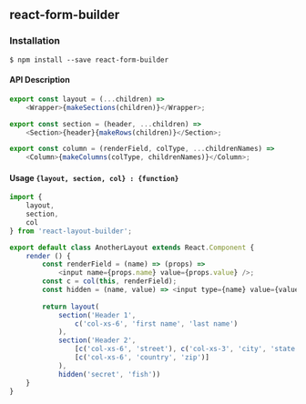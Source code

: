 ## react-form-builder

### Installation

`$ npm install --save react-form-builder` 

#### API Description

```javascript
export const layout = (...children) => 
	<Wrapper>{makeSections(children)}</Wrapper>;

export const section = (header, ...children) => 
	<Section>{header}{makeRows(children)}</Section>;

export const column = (renderField, colType, ...childrenNames) =>
	<Column>{makeColumns(colType, childrenNames)}</Column>;
```
#### Usage `{layout, section, col} : {function}`

```javascript
import {
	layout, 
	section, 
	col
} from 'react-layout-builder';

export default class AnotherLayout extends React.Component {
	render () {
	    const renderField = (name) => (props) => 
	    	<input name={props.name} value={props.value} />;
	    const c = col(this, renderField);
	    const hidden = (name, value) => <input type={name} value={value} />
	
	    return layout(
	        section('Header 1',
	            c('col-xs-6', 'first name', 'last name') 
	        ),
	        section('Header 2',
	            [c('col-xs-6', 'street'), c('col-xs-3', 'city', 'state')], 
	            [c('col-xs-6', 'country', 'zip')]
	        ),
        	hidden('secret', 'fish'))
	}
}
```
